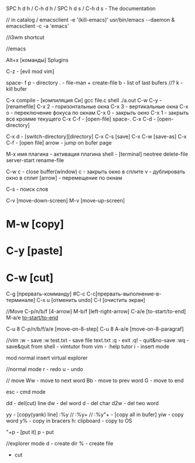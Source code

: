 SPC h d h / C-h d h / SPC h d s / C-h d s - The documentation

// in catalog /
emacsclient -e '(kill-emacs)'
usr/bin/emacs --daemon &
emacsclient -c -a 'emacs'

//i3wm shortcut

//emacs

Alt+x [команды]
Splugins

C-z - [evil mod vim] 

space-
		f p - directory
		. - file-man + create-file
		b - list of last bufers
//?		k - kill bufer
	
C-x compile - [компиляция Си]
	gcc file.c
	shell ./a.out
	C-w C-y - [renamefile]
C-x 2 - горизонтальные окна
С-x 3 - вертикальные окна
C-x o - переключение фокуса по окнам
С-x 0 - закрыть окно
С-x 1 - закрыть все кромме текущего
C-x C-f - [open-file] space-.
C-x C-d - [open-directory]

C-x d   - [switch-directory][directory]
C-x C-s [save]
C-x C-w [save-as]
C-x C-f - 	[open file]
	arrow - jump on bufer page

M-x имя плагина - активация плагина
	shell - [terminal]
	neotree
	delete-file
	server-start
	rename-file

C-w c - close buffer(window)
	c - закрыть окно в сплите
	v - дублировать окно в сплит
	[arrow] - перемещение по окнам

C-s - поиск слов

C-v	[move-down-screen]
M-v	[move-up-screen]

# M-w	[copy]
# C-y	[paste]
# C-w	[cut]

C-g 	[прервать-комманду]
#C-c C-c[прервать-выполнение-в-терминале]
C-x u   [отменить undo]
C-l		[очистить экран]

//Move
C-p/n/b/f  [4-arrow]
M-b/f  [left-right-arrow]
C-a/e 	   [to-start/to-end]
M-a/e 	   [to-start/to-end](paragraf)

C-u 8 C-p/n/b/f/a/e  [move-on-8-step]
C-u 8 A-a/e [move-on-8-paragraf]









//vim
:w - save
:w test.txt - save file text.txt
:q - exit
:q! - quit&no-save
:wq - save&quit
from shell - vimtutor
from vim - :help tutor
i - insert mode

mod
	normal
	insert
	virtual
	explorer

//normal mode
r - redo
u - undo

// move
Ww - move to next word
Bb - move to prev word
G - move to end

esc - cmd mode

dd - del(cut) line
dw - del word
d - del char
d2w - del two word

yy - [copy(yank) line]
:%y // :%y+ // :%y"+ - [copy all in bufer]
yiw - copy word
y% - copy in bracers
h: clipboard - copy to OS

"+p - [put it]
p - put

 
//explorer mode
d - create dir
% - create file
 - cut



